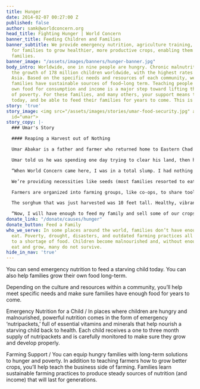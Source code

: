 ```yaml
---
title: Hunger
date: 2014-02-07 00:27:00 Z
published: false
author: samk@worldconcern.org
head_title: Fighting Hunger | World Concern
banner_title: Feeding Children and Families
banner_subtitle: We provide emergency nutrition, agriculture training, and supplies
  for families to grow healthier, more productive crops, enabling them to feed their
  families.
banner_image: "/assets/images/banners/hunger-banner.jpg"
body_intro: Worldwide, one in nine people are hungry. Chronic malnutrition has stunted
  the growth of 178 million children worldwide, with the highest rates in Africa and
  Asia. Based on the specific needs and resources of each community, we help ensure
  families have sustainable sources of food—long term. Teaching people to grow their
  own food for consumption and income is a major step toward lifting themselves out
  of poverty. For these families, and many others, your support means they can eat
  today, and be able to feed their families for years to come. This is lasting change.
story: 'true'
story_image: <img src="/assets/images/stories/umar-food-security.jpg" alt="Umar" class="beneficiary-image"
  id="umar">
story_copy: |-
  ### Umar's Story

  #### Reaping a Harvest out of Nothing

  Umar Abakar is a father and farmer who returned home to Eastern Chad after the Darfur war to find his land completely overgrown with weeds and shrubs. With no plow or seeds, he had no means to restart his farm—the family’s only means of survival.

  Umar told us he was spending one day trying to clear his land, then hiring himself out to other farmers in order to earn enough money to feed his family that day. He was desperately trying to juggle these two back-breaking jobs.

  “When World Concern came here, I was in a total slump. I had nothing and was just trying to feed my family,” he said.

  We’re providing necessities like seeds (most families resorted to eating their stored seeds to survive the Sahel drought), plows, horses, and training to plant drought-resistant crops.

  Farmers are organized into farming groups, like co-ops, to share tools and resources. The system is working amazingly well.

  The sorghum that was just harvested was 10 feet tall. Healthy, vibrant crops like okra, sesame, and tomatoes are thriving.

  “Now, I will have enough to feed my family and sell some of our crops to make a profit,” said Umar.
donate_link: "/donate/causes/hunger"
donate_button: Feed a Family
who_we_serve: In some places around the world, families don’t have enough food to
  eat. Poverty, drought, disasters, and outdated farming practices all contribute
  to a shortage of food. Children become malnourished and, without enough food to
  eat and grow, many do not survive.
hide_in_nav: 'true'
---
```


You can send emergency nutrition to feed a starving child today. You can also help families grow their own food long-term.

Depending on the culture and resources within a community, you’ll help meet specific needs and make sure families have enough food for years to come. 

<div class="panel">
  <p>
    <span class="highlight">Emergency Nutrition for a Child /</span>
    In places where children are hungry and malnourished, powerful nutrition comes in the form of emergency ‘nutripackets,’ full of essential vitamins and minerals that help nourish a starving child back to health. Each child receives a one to three month supply of nutripackets and is carefully monitored to make sure they grow and develop properly. </p>
  <p>
    <span class="highlight">Farming Support /</span>
    You can equip hungry families with long-term solutions to hunger and poverty. In addition to teaching farmers how to grow better crops, you’ll help teach the business side of farming. Families learn sustainable farming practices to produce steady sources of nutrition (and income) that will last for generations.  
  </p>
</div>
